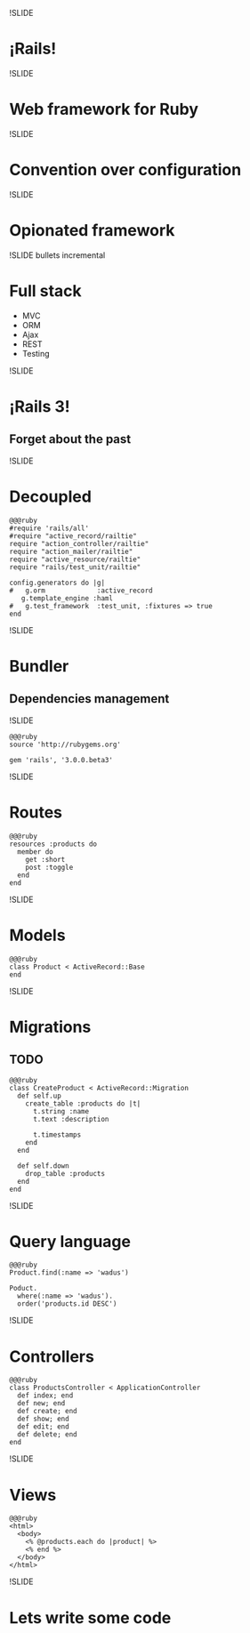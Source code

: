 !SLIDE

# ¡Rails!

!SLIDE

# Web framework for Ruby

!SLIDE

# Convention over configuration

!SLIDE

# Opionated framework

!SLIDE bullets incremental

# Full stack

* MVC
* ORM
* Ajax
* REST
* Testing

!SLIDE

# ¡Rails 3!

## Forget about the past

!SLIDE

# Decoupled

    @@@ruby
    #require 'rails/all'
    #require "active_record/railtie"
    require "action_controller/railtie"
    require "action_mailer/railtie"
    require "active_resource/railtie"
    require "rails/test_unit/railtie"

    config.generators do |g|
    #   g.orm             :active_record
       g.template_engine :haml
    #   g.test_framework  :test_unit, :fixtures => true
    end


!SLIDE

# Bundler

## Dependencies management

!SLIDE

    @@@ruby
    source 'http://rubygems.org'

    gem 'rails', '3.0.0.beta3'

!SLIDE

# Routes

    @@@ruby
    resources :products do
      member do
        get :short
        post :toggle
      end
    end

!SLIDE

# Models

    @@@ruby
    class Product < ActiveRecord::Base
    end

!SLIDE

# Migrations

## TODO

    @@@ruby
    class CreateProduct < ActiveRecord::Migration
      def self.up
        create_table :products do |t|
          t.string :name
          t.text :description

          t.timestamps
        end
      end

      def self.down
        drop_table :products
      end
    end

!SLIDE

# Query language

    @@@ruby
    Product.find(:name => 'wadus')

    Poduct.
      where(:name => 'wadus').
      order('products.id DESC')

!SLIDE

# Controllers

    @@@ruby
    class ProductsController < ApplicationController
      def index; end
      def new; end
      def create; end
      def show; end
      def edit; end
      def delete; end
    end

!SLIDE

# Views

    @@@ruby
    <html>
      <body>
        <% @products.each do |product| %>
        <% end %>
      </body>
    </html>

!SLIDE

# Lets write some code

